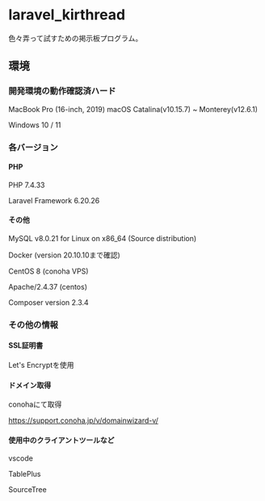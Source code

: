 # laravel_kirthread
色々弄って試すための掲示板プログラム。

## 環境
### 開発環境の動作確認済ハード
MacBook Pro (16-inch, 2019) macOS Catalina(v10.15.7) ~ Monterey(v12.6.1)

Windows 10 / 11


### 各バージョン
#### PHP
PHP 7.4.33

Laravel Framework 6.20.26

#### その他
MySQL v8.0.21 for Linux on x86_64 (Source distribution)    

Docker (version 20.10.10まで確認)

CentOS 8 (conoha VPS)

Apache/2.4.37 (centos)

Composer version 2.3.4


### その他の情報
#### SSL証明書
Let's Encryptを使用

#### ドメイン取得
conohaにて取得

https://support.conoha.jp/v/domainwizard-v/

#### 使用中のクライアントツールなど
vscode

TablePlus

SourceTree





